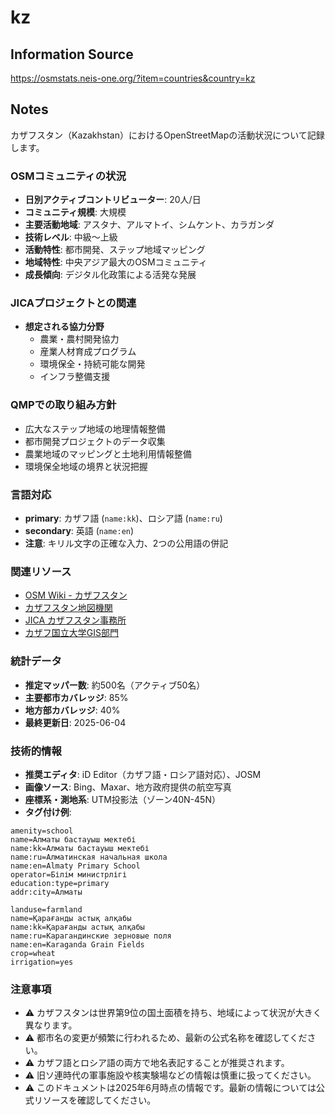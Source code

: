 # kz

## Information Source
https://osmstats.neis-one.org/?item=countries&country=kz

## Notes
カザフスタン（Kazakhstan）におけるOpenStreetMapの活動状況について記録します。

### OSMコミュニティの状況
- **日別アクティブコントリビューター**: 20人/日
- **コミュニティ規模**: 大規模
- **主要活動地域**: アスタナ、アルマトイ、シムケント、カラガンダ
- **技術レベル**: 中級〜上級
- **活動特性**: 都市開発、ステップ地域マッピング
- **地域特性**: 中央アジア最大のOSMコミュニティ
- **成長傾向**: デジタル化政策による活発な発展

### JICAプロジェクトとの関連
- **想定される協力分野**
  - 農業・農村開発協力
  - 産業人材育成プログラム
  - 環境保全・持続可能な開発
  - インフラ整備支援

### QMPでの取り組み方針
- 広大なステップ地域の地理情報整備
- 都市開発プロジェクトのデータ収集
- 農業地域のマッピングと土地利用情報整備
- 環境保全地域の境界と状況把握

### 言語対応
- **primary**: カザフ語 (`name:kk`)、ロシア語 (`name:ru`)
- **secondary**: 英語 (`name:en`)
- **注意**: キリル文字の正確な入力、2つの公用語の併記

### 関連リソース
- [OSM Wiki - カザフスタン](https://wiki.openstreetmap.org/wiki/Kazakhstan)
- [カザフスタン地図機関](https://www.kazgeology.kz/)
- [JICA カザフスタン事務所](https://www.jica.go.jp/kazakhstan/)
- [カザフ国立大学GIS部門](https://www.kaznu.kz/)

### 統計データ
- **推定マッパー数**: 約500名（アクティブ50名）
- **主要都市カバレッジ**: 85%
- **地方部カバレッジ**: 40%
- **最終更新日**: 2025-06-04

### 技術的情報
- **推奨エディタ**: iD Editor（カザフ語・ロシア語対応）、JOSM
- **画像ソース**: Bing、Maxar、地方政府提供の航空写真
- **座標系・測地系**: UTM投影法（ゾーン40N-45N）
- **タグ付け例**:
```
amenity=school
name=Алматы бастауыш мектебі
name:kk=Алматы бастауыш мектебі
name:ru=Алматинская начальная школа
name:en=Almaty Primary School
operator=Білім министрлігі
education:type=primary
addr:city=Алматы
```

```
landuse=farmland
name=Қарағанды астық алқабы
name:kk=Қарағанды астық алқабы
name:ru=Карагандинские зерновые поля
name:en=Karaganda Grain Fields
crop=wheat
irrigation=yes
```

### 注意事項
- ⚠️ カザフスタンは世界第9位の国土面積を持ち、地域によって状況が大きく異なります。
- ⚠️ 都市名の変更が頻繁に行われるため、最新の公式名称を確認してください。
- ⚠️ カザフ語とロシア語の両方で地名表記することが推奨されます。
- ⚠️ 旧ソ連時代の軍事施設や核実験場などの情報は慎重に扱ってください。
- ⚠️ このドキュメントは2025年6月時点の情報です。最新の情報については公式リソースを確認してください。

